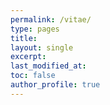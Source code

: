 ```yaml
---
permalink: /vitae/
type: pages
title:
layout: single
excerpt:
last_modified_at: 
toc: false
author_profile: true
---
```


<div>
  <object data="https://seasamgo.github.io/assets/files/cv.pdf" type='application/pdf' width=100% height=100%> 
  </object>
</div>

